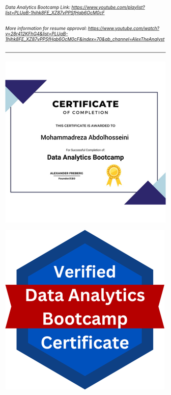 ###### Data Analytics Bootcamp Link: https://www.youtube.com/playlist?list=PLUaB-1hjhk8FE_XZ87vPPSfHqb6OcM0cF 
###### More information for resume approval: https://www.youtube.com/watch?v=28r412KFhG4&list=PLUaB-1hjhk8FE_XZ87vPPSfHqb6OcM0cF&index=70&ab_channel=AlexTheAnalyst 
------------------------------------------------
![Data Analytics Bootcamp Certification of Completion](https://github.com/REXITOR/Data_Analytics_Bootcamp_Certification_of_Completion/blob/master/Data%20Analytics%20Bootcamp%20Certification%20of%20Completion.jpg)
------------------------------------------------
![Verified Analytics Bootcamp Certification](https://github.com/REXITOR/Data_Analytics_Bootcamp_Certification_of_Completion/blob/master/Verified%20Analytics%20Bootcamp%20Certification.png)


